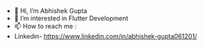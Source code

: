 
- 👋 Hi, I’m Abhishek Gupta
- 👀 I’m interested in Flutter Development
- 📫 How to reach me :
- Linkedin-  https://www.linkedin.com/in/abhishek-gupta061201/

<!---
abhi061201/abhi061201 is a ✨ special ✨ repository because its `README.md` (this file) appears on your GitHub profile.
You can click the Preview link to take a look at your changes.
--->
